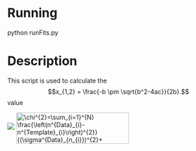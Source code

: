 Running
=======
python runFits.py


Description
===========
This script is used to calculate the $$x_{1,2} = \frac{-b \pm \sqrt{b^2-4ac}}{2b}.$$ value 


<img src="https://latex.codecogs.com/gif.latex?\chi^{2}=\sum_{i=1}^{N} \frac{\left(n^{Data}_{i}-n^{Template}_{i}\right)^{2}}{(\sigma^{Data}_{n_{i}})^{2}+(\sigma^{Template}_{n_{i}})^{2}}=\text { Onset event at time bin } t " /> 

<img src="https://bit.ly/2Qn7ZYM" align="center" border="0" alt="\chi^{2}=\sum_{i=1}^{N} \frac{\left(n^{Data}_{i}-n^{Template}_{i}\right)^{2}}{(\sigma^{Data}_{n_{i}})^{2}+(\sigma^{Template}_{n_{i}})^{2}}" width="256" height="71" />
